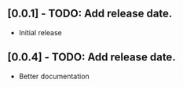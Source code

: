 ## [0.0.1] - TODO: Add release date.

- Initial release

## [0.0.4] - TODO: Add release date.

- Better documentation
